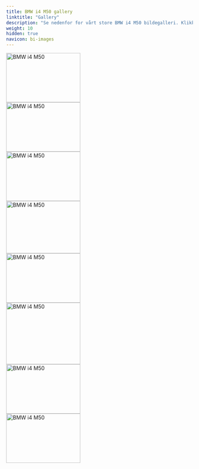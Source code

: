 ```yaml
---
title: BMW i4 M50 gallery
linktitle: "Gallery"
description: "Se nedenfor for vårt store BMW i4 M50 bildegalleri. Klikk på bildene for høyoppløselige versjoner."
weight: 10
hidden: true
navicon: bi-images
---
```

<!-- markdownlint-disable MD033 -->
<div class="row" id ="my-gallery">
<div class="pswp-grid-item col-12 col-md-6 col-lg-4">
<a href="https://media.evkx.net/multimedia/models/bmw/i4/i4_m50/charging_1.jpg"
data-pswp-src="https://media.evkx.net/multimedia/models/bmw/i4/i4_m50/charging_1.jpg"
data-pswp-width="3000"
data-pswp-height="2001" 
target="_blank">
<img src="https://media.evkx.net/multimedia/models/bmw/i4/i4_m50/charging_1_xst.jpg" alt="BMW i4 M50" width="200px" height="133px" />
</a>
</div>
<div class="pswp-grid-item col-12 col-md-6 col-lg-4">
<a href="https://media.evkx.net/multimedia/models/bmw/i4/i4_m50/exterior_1.jpg"
data-pswp-src="https://media.evkx.net/multimedia/models/bmw/i4/i4_m50/exterior_1.jpg"
data-pswp-width="3000"
data-pswp-height="2001" 
target="_blank">
<img src="https://media.evkx.net/multimedia/models/bmw/i4/i4_m50/exterior_1_xst.jpg" alt="BMW i4 M50" width="200px" height="133px" />
</a>
</div>
<div class="pswp-grid-item col-12 col-md-6 col-lg-4">
<a href="https://media.evkx.net/multimedia/models/bmw/i4/i4_m50/exterior_2.jpg"
data-pswp-src="https://media.evkx.net/multimedia/models/bmw/i4/i4_m50/exterior_2.jpg"
data-pswp-width="3000"
data-pswp-height="2001" 
target="_blank">
<img src="https://media.evkx.net/multimedia/models/bmw/i4/i4_m50/exterior_2_xst.jpg" alt="BMW i4 M50" width="200px" height="133px" />
</a>
</div>
<div class="pswp-grid-item col-12 col-md-6 col-lg-4">
<a href="https://media.evkx.net/multimedia/models/bmw/i4/i4_m50/frontseats_1.jpg"
data-pswp-src="https://media.evkx.net/multimedia/models/bmw/i4/i4_m50/frontseats_1.jpg"
data-pswp-width="3000"
data-pswp-height="2121" 
target="_blank">
<img src="https://media.evkx.net/multimedia/models/bmw/i4/i4_m50/frontseats_1_xst.jpg" alt="BMW i4 M50" width="200px" height="141px" />
</a>
</div>
<div class="pswp-grid-item col-12 col-md-6 col-lg-4">
<a href="https://media.evkx.net/multimedia/models/bmw/i4/i4_m50/interior_1.jpg"
data-pswp-src="https://media.evkx.net/multimedia/models/bmw/i4/i4_m50/interior_1.jpg"
data-pswp-width="3000"
data-pswp-height="2001" 
target="_blank">
<img src="https://media.evkx.net/multimedia/models/bmw/i4/i4_m50/interior_1_xst.jpg" alt="BMW i4 M50" width="200px" height="133px" />
</a>
</div>
<div class="pswp-grid-item col-12 col-md-6 col-lg-4">
<a href="https://media.evkx.net/multimedia/models/bmw/i4/i4_m50/main_1.jpg"
data-pswp-src="https://media.evkx.net/multimedia/models/bmw/i4/i4_m50/main_1.jpg"
data-pswp-width="3000"
data-pswp-height="2502" 
target="_blank">
<img src="https://media.evkx.net/multimedia/models/bmw/i4/i4_m50/main_1_xst.jpg" alt="BMW i4 M50" width="200px" height="166px" />
</a>
</div>
<div class="pswp-grid-item col-12 col-md-6 col-lg-4">
<a href="https://media.evkx.net/multimedia/models/bmw/i4/i4_m50/screens_1.jpg"
data-pswp-src="https://media.evkx.net/multimedia/models/bmw/i4/i4_m50/screens_1.jpg"
data-pswp-width="3000"
data-pswp-height="2001" 
target="_blank">
<img src="https://media.evkx.net/multimedia/models/bmw/i4/i4_m50/screens_1_xst.jpg" alt="BMW i4 M50" width="200px" height="133px" />
</a>
</div>
<div class="pswp-grid-item col-12 col-md-6 col-lg-4">
<a href="https://media.evkx.net/multimedia/models/bmw/i4/i4_m50/wheels_1.jpg"
data-pswp-src="https://media.evkx.net/multimedia/models/bmw/i4/i4_m50/wheels_1.jpg"
data-pswp-width="3000"
data-pswp-height="1999" 
target="_blank">
<img src="https://media.evkx.net/multimedia/models/bmw/i4/i4_m50/wheels_1_xst.jpg" alt="BMW i4 M50" width="200px" height="133px" />
</a>
</div>
</div>
<script type="module">
  import PhotoSwipeLightbox from '/js/photoswipe-lightbox.esm.js';
    const lightbox = new PhotoSwipeLightbox({
       gallery: '#my-gallery',
        children: 'a',
        pswpModule: () => import('/js/photoswipe.esm.js')
    });
lightbox.init();
</script>
